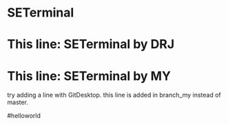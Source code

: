 # SETerminal
# This line: SETerminal by DRJ
# This line: SETerminal by MY
try adding a line with GitDesktop.
this line is added in branch_my instead of master.

#helloworld
